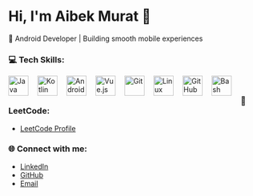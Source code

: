 # Hi, I'm Aibek Murat 👋

🚀 Android Developer | Building smooth mobile experiences

### 💻 Tech Skills:
<img align="left" alt="Java" width="40px" style="padding-right:15px;" src="https://cdn.jsdelivr.net/gh/devicons/devicon/icons/java/java-original.svg"/>
<img align="left" alt="Kotlin" width="40px" style="padding-right:15px;" src="https://cdn.jsdelivr.net/gh/devicons/devicon/icons/kotlin/kotlin-original.svg"/>
<img align="left" alt="Android" width="40px" style="padding-right:15px;" src="https://cdn.jsdelivr.net/gh/devicons/devicon/icons/android/android-original.svg"/>
<img align="left" alt="Vue.js" width="40px" style="padding-right:15px;" src="https://cdn.jsdelivr.net/gh/devicons/devicon/icons/vuejs/vuejs-original.svg"/>
<img align="left" alt="Git" width="40px" style="padding-right:15px;" src="https://cdn.jsdelivr.net/gh/devicons/devicon/icons/git/git-original.svg"/>
<img align="left" alt="Linux" width="40px" style="padding-right:15px;" src="https://cdn.jsdelivr.net/gh/devicons/devicon/icons/linux/linux-original.svg"/>
<img align="left" alt="GitHub" width="40px" style="padding-right:15px;" src="https://cdn.jsdelivr.net/gh/devicons/devicon/icons/github/github-original.svg" />
<img align="left" alt="Bash" width="40px" style="padding-right:15px;" src="https://cdn.jsdelivr.net/gh/devicons/devicon/icons/bash/bash-original.svg" />
<br/>


### 🚀 LeetCode:
- [LeetCode Profile]([https://leetcode.com/your-profile](https://leetcode.com/u/mr_aiba/))

### 🌐 Connect with me:
- [LinkedIn](https://www.linkedin.com/in/aibekmurat)
- [GitHub](https://github.com/aibekmurat)
- [Email](mailto:mr.aibek.developer@gmail.com)
